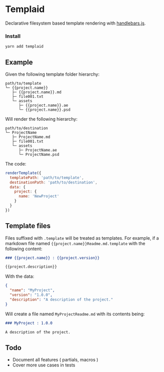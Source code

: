 # Templaid

Declarative filesystem based template rendering with [handlebars.js](https://github.com/wycats/handlebars.js).

### Install

```sh
yarn add templaid
```

## Example

Given the following template folder hierarchy:

```
path/to/template
└─ {{project.name}}
   ├─ {{project.name}}.md
   ├─ file001.txt
   └─ assets
      ├─ {{project.name}}.ae
      └─ {{project.name}}.psd
```

Will render the following hierarchy:

```
path/to/destination
└─ ProjectName
   ├─ ProjectName.md
   ├─ file001.txt
   └─ assets
      ├─ ProjectName.ae
      └─ ProjectName.psd
```

The code:

```js
renderTemplate({
  templatePath: 'path/to/template',
  destinationPath: 'path/to/destination',
  data: {
    project: {
      name: 'NewProject'
    }
  }
})
```

## Template files

Files suffixed with `.template` will be treated as templates. For example, if a
markdown file named `{{project.name}}Readme.md.template` with the following content:

```markdown
### {{project.name}} : {{project.version}}

{{project.description}}
```

With the data:

```json
{
  "name": "MyProject",
  "version": "1.0.0",
  "description": "A description of the project."
}
```

Will create a file named `MyProjectReadme.md` with its contents being:

```markdown
### MyProject : 1.0.0

A description of the project.
```

## Todo

* Document all features ( partials, macros )
* Cover more use cases in tests
